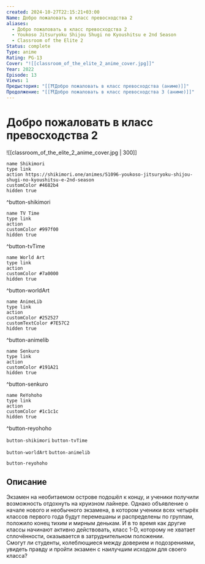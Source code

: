 ```yaml
---
created: 2024-10-27T22:15:21+03:00
Name: Добро пожаловать в класс превосходства 2
aliases:
  - Добро пожаловать в класс превосходства 2
  - Youkoso Jitsuryoku Shijou Shugi no Kyoushitsu e 2nd Season
  - Classroom of the Elite 2
Status: complete
Type: anime
Rating: PG-13
Cover: "![[classroom_of_the_elite_2_anime_cover.jpg]]"
Year: 2022
Episode: 13
Views: 1
Предыстория: "[[⛩️Добро пожаловать в класс превосходства (аниме)]]"
Продолжение: "[[⛩️Добро пожаловать в класс превосходства 3 (аниме)]]"
---
```


# Добро пожаловать в класс превосходства 2

![[classroom_of_the_elite_2_anime_cover.jpg | 300]]

```button
name Shikimori
type link
action https://shikimori.one/animes/51096-youkoso-jitsuryoku-shijou-shugi-no-kyoushitsu-e-2nd-season
customColor #4682b4
hidden true
```
^button-shikimori

```button
name TV Time
type link
action 
customColor #997f00
hidden true
```
^button-tvTime

```button
name World Art
type link
action 
customColor #7a0000
hidden true
```
^button-worldArt

```button
name AnimeLib
type link
action 
customColor #252527
customTextColor #7E57C2
hidden true
```
^button-animelib

```button
name Senkuro
type link
action 
customColor #191A21
hidden true
```
^button-senkuro

```button
name ReYohoho
type link
action 
customColor #1c1c1c
hidden true
```
^button-reyohoho



`button-shikimori` `button-tvTime`

`button-worldArt` `button-animelib`

`button-reyohoho`

## Описание

Экзамен на необитаемом острове подошёл к концу, и ученики получили возможность отдохнуть на круизном лайнере. Однако объявление о начале нового и необычного экзамена, в котором ученики всех четырёх классов первого года будут перемешаны и распределены по группам, положило конец тихим и мирным денькам. И в то время как другие классы начинают активно действовать, класс 1-D, которому не хватает сплочённости, оказывается в затруднительном положении.  
Смогут ли студенты, колеблющиеся между доверием и подозрениями, увидеть правду и пройти экзамен с наилучшим исходом для своего класса?

